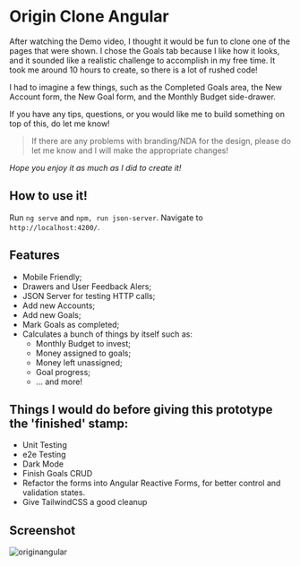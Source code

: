 # Origin Clone Angular

After watching the Demo video, I thought it would be fun to clone one of the pages that were shown. I chose the Goals tab because I like how it looks, and it sounded like a realistic challenge to accomplish in my free time. It took me around 10 hours to create, so there is a lot of rushed code!

I had to imagine a few things, such as the Completed Goals area, the New Account form, the New Goal form, and the Monthly Budget side-drawer.

If you have any tips, questions, or you would like me to build something on top of this, do let me know!

> If there are any problems with branding/NDA for the design, please do let me know and I will make the appropriate changes!

*Hope you enjoy it as much as I did to create it!*

## How to use it!

Run `ng serve` and `npm, run json-server`. Navigate to `http://localhost:4200/`.

## Features

- Mobile Friendly;
- Drawers and User Feedback Alers;
- JSON Server for testing HTTP calls;
- Add new Accounts;
- Add new Goals;
- Mark Goals as completed;
- Calculates a bunch of things by itself such as:
  - Monthly Budget to invest;
  - Money assigned to goals;
  - Money left unassigned;
  - Goal progress;
  - ... and more!

## Things I would do before giving this prototype the 'finished' stamp:

- Unit Testing
- e2e Testing
- Dark Mode
- Finish Goals CRUD
- Refactor the forms into Angular Reactive Forms, for better control and validation states.
- Give TailwindCSS a good cleanup

## Screenshot

![originangular](https://user-images.githubusercontent.com/36332661/219083345-f50963a7-57a2-4a0a-b3ca-8b6bb939840f.png)


